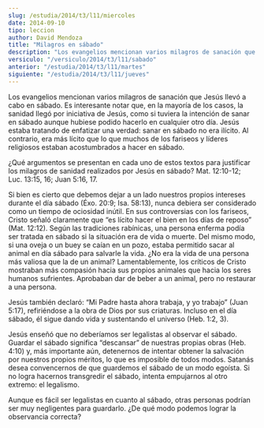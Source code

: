 ```yaml
---
slug: /estudia/2014/t3/l11/miercoles
date: 2014-09-10
tipo: leccion
author: David Mendoza
title: "Milagros en sábado"
description: "Los evangelios mencionan varios milagros de sanación que Jesús llevó a cabo en sábado. Es interesante notar que, en la mayoría de los casos, la sanidad llegó por iniciativa de Jesús, como si tuviera la intención de sanar en sábado aunque hubiese podido hacerlo en cualquier otro día. Jesús estaba tratando de enfatizar una verdad: sanar en sábado no era ilícito."
versiculo: "/versiculo/2014/t3/l11/sabado"
anterior: "/estudia/2014/t3/l11/martes"
siguiente: "/estudia/2014/t3/l11/jueves"
---
```


Los evangelios mencionan varios milagros de sanación que Jesús llevó a cabo en sábado. Es interesante notar que, en la mayoría de los casos, la sanidad llegó por iniciativa de Jesús, como si tuviera la intención de sanar en sábado aunque hubiese podido hacerlo en cualquier otro día. Jesús estaba tratando de enfatizar una verdad: sanar en sábado no era ilícito. Al contrario, era más lícito que lo que muchos de los fariseos y líderes religiosos estaban acostumbrados a hacer en sábado.

¿Qué argumentos se presentan en cada uno de estos textos para justificar los milagros de sanidad realizados por Jesús en sábado? Mat. 12:10-12; Luc. 13:15, 16; Juan 5:16, 17.

Si bien es cierto que debemos dejar a un lado nuestros propios intereses durante el día sábado (Éxo. 20:9; Isa. 58:13), nunca debiera ser considerado como un tiempo de ociosidad inútil. En sus controversias con los fariseos, Cristo señaló claramente que “es lícito hacer el bien en los días de reposo” (Mat. 12:12). Según las tradiciones rabínicas, una persona enferma podía ser tratada en sábado si la situación era de vida o muerte. Del mismo modo, si una oveja o un buey se caían en un pozo, estaba permitido sacar al animal en día sábado para salvarle la vida. ¿No era la vida de una persona más valiosa que la de un animal? Lamentablemente, los críticos de Cristo mostraban más compasión hacia sus propios animales que hacia los seres humanos sufrientes. Aprobaban dar de beber a un animal, pero no restaurar a una persona.

Jesús también declaró: “Mi Padre hasta ahora trabaja, y yo trabajo” (Juan 5:17), refiriéndose a la obra de Dios por sus criaturas. Incluso en el día sábado, él sigue dando vida y sustentando el universo (Heb. 1:2, 3).

Jesús enseñó que no deberíamos ser legalistas al observar el sábado. Guardar el sábado significa “descansar” de nuestras propias obras (Heb. 4:10) y, más importante aún, detenernos de intentar obtener la salvación por nuestros propios méritos, lo que es imposible de todos modos. Satanás desea convencernos de que guardemos el sábado de un modo egoísta. Si no logra hacernos transgredir el sábado, intenta empujarnos al otro extremo: el legalismo.

Aunque es fácil ser legalistas en cuanto al sábado, otras personas podrían ser muy negligentes para guardarlo. ¿De qué modo podemos lograr la observancia correcta?

